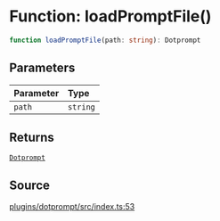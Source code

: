 # Function: loadPromptFile()

```ts
function loadPromptFile(path: string): Dotprompt
```

## Parameters

| Parameter | Type |
| :------ | :------ |
| `path` | `string` |

## Returns

[`Dotprompt`](../classes/Dotprompt.md)

## Source

[plugins/dotprompt/src/index.ts:53](https://github.com/firebase/genkit/blob/9cb10ef63dd6659f1a31ffd2367b7efa8acc10e5/js/plugins/dotprompt/src/index.ts#L53)
